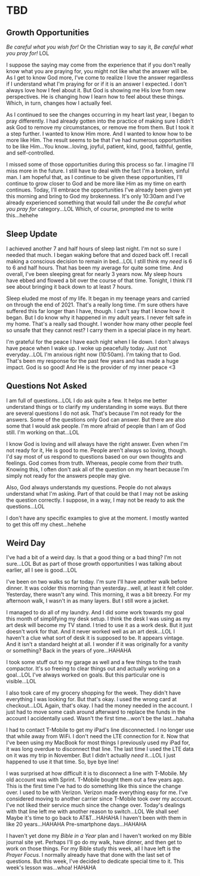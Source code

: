 # TBD

## Growth Opportunities

*Be careful what you wish for!* Or the Christian way to say it, *Be careful what you pray for!* LOL

I suppose the saying may come from the experience that if you don't really know what you are praying for, you might not like what the answer will be. As I get to know God more, I've come to realize I love the answer regardless if I understand what I'm praying for or if it is an answer I expected. I don't always love how I feel about it. But God is showing me His love from new perspectives. He is changing how I learn how to feel about these things. Which, in turn, changes how I actually feel.

As I continued to see the changes occurring in my heart last year, I began to pray differently. I had already gotten into the practice of making sure I didn't ask God to remove my circumstances, or remove me from them. But I took it a step further. I wanted to know Him more. And I wanted to know how to be more like Him. The result seems to be that I've had numerous opportunities to be like Him...You know...loving, joyful, patient, kind, good, faithful, gentle, and self-controlled.

I missed some of those opportunities during this process so far. I imagine I'll miss more in the future. I still have to deal with the fact I'm a broken, sinful man. I am hopeful that, as I continue to be given these opportunities, I'll continue to grow closer to God and be more like Him as my time on earth continues. Today, I'll embrace the opportunities I've already been given yet this morning and bring to God my brokenness. It's only 10:30am and I've already experienced something that would fall under the *Be careful what you pray for* category...LOL Which, of course, prompted me to write this...hehehe

## Sleep Update

I achieved another 7 and half hours of sleep last night. I'm not so sure I needed that much. I began waking before that and dozed back off. I recall making a conscious decision to remain in bed...LOL I still think my *need* is 6 to 6 and half hours. That has been my average for quite some time. And overall, I've been sleeping great for nearly 3 years now. My sleep hours have ebbed and flowed a bit over the course of that time. Tonight, I think I'll see about bringing it back down to at least 7 hours.

Sleep eluded me most of my life. It began in my teenage years and carried on through the end of 2021. That's a really long time. I'm sure others have suffered this far longer than I have, though. I can't say that I know how it began. But I do know why it happened in my adult years. I never felt safe in my home. That's a really sad thought. I wonder how many other people feel so unsafe that they cannot rest? I carry them in a special place in my heart.

I'm grateful for the peace I have each night when I lie down. I don't always have peace when I wake up. I woke up peacefully today. Just not everyday...LOL I'm anxious right now (10:50am). I'm taking that to God. That's been my response for the past few years and has made a huge impact. God is so good! And He is the provider of my inner peace <3

## Questions Not Asked

I am full of questions...LOL I do ask quite a few. It helps me better understand things or to clarify my understanding in some ways. But there are several questions I do not ask. That's because I'm not ready for the answers. Some of the questions only God can answer. But there are also some that I would ask people. I'm more afraid of people than I am of God still. I'm working on that...LOL

I know God is loving and will always have the right answer. Even when I'm not ready for it, He is good to me. People aren't always so loving, though. I'd say most of us respond to questions based on our own thoughts and feelings. God comes from truth. Whereas, people come from *their* truth. Knowing this, I often don't ask all of the question on my heart because I'm simply not ready for the answers people may give.

Also, God always understands my questions. People do not always understand what I'm asking. Part of that could be that I may not be asking the question correctly. I suppose, in a way, I may not be ready to ask the questions...LOL

I don't have any specific examples to give at the moment. I mostly wanted to get this off my chest...hehehe

## Weird Day

I've had a bit of a weird day. Is that a good thing or a bad thing? I'm not sure...LOL But as part of those growth opportunities I was talking about earlier, all I see is good...LOL

I've been on two walks so far today. I'm sure I'll have another walk before dinner. It was colder this morning than yesterday...well, at least it felt colder. Yesterday, there wasn't any wind. This morning, it was a bit breezy. For my afternoon walk, I wasn't in as many layers. But I still wore a jacket.

I managed to do all of my laundry. And I did some work towards my goal this month of simplifying my desk setup. I think the desk I was using as my art desk will become my TV stand. I tried to use it as a work desk. But it just doesn't work for that. And it never worked well as an art desk...LOL I haven't a clue what sort of desk it is supposed to be. It appears vintage. And it isn't a standard height at all. I wonder if it was originally for a vanity or something? Back in the years of yore...HAHAHA

I took some stuff out to my garage as well and a few things to the trash compactor. It's so freeing to clear things out and actually working on a goal...LOL I've always worked on goals. But this particular one is visible...LOL

I also took care of my grocery shopping for the week. They didn't have everything I was looking for. But that's okay. I used the wrong card at checkout...LOL Again, that's okay. I had the money needed in the account. I just had to move some cash around afterward to replace the funds in the account I accidentally used. Wasn't the first time...won't be the last...hahaha

I had to contact T-Mobile to get my iPad's line disconnected. I no longer use that while away from WiFi. I don't need the LTE connection for it. Now that I've been using my MacBook for most things I previously used my iPad for, it was long overdue to disconnect that line. The last time I used the LTE data on it was my trip in November. But I didn't actually *need* it...LOL I just happened to use it that time. So, bye bye line!

I was surprised at how difficult it is to disconnect a line with T-Mobile. My old account was with Sprint. T-Mobile bought them out a few years ago. This is the first time I've had to do something like this since the change over. I used to be with Verizon. Verizon made everything easy for me. I've considered moving to another carrier since T-Mobile took over my account. I've not liked their service much since the change over. Today's dealings with that line left me with another reason to switch...LOL We shall see! Maybe it's time to go back to AT&T...HAHAHA I haven't been with them in like 20 years...HAHAHA Pre-smartphone days...HAHAHA

I haven't yet done my *Bible in a Year* plan and I haven't worked on my Bible journal site yet. Perhaps I'll go do my walk, have dinner, and then get to work on those things. For my Bible study this week, all I have left is the *Prayer Focus*. I normally already have that done with the last set of questions. But this week, I've decided to dedicate special time to it. This week's lesson was...whoa! HAHAHA

